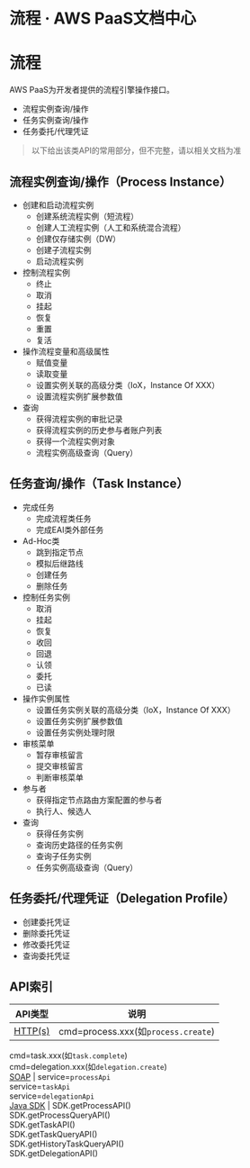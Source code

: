 # 流程 · AWS PaaS文档中心

# 流程

AWS PaaS为开发者提供的流程引擎操作接口。

  * 流程实例查询/操作
  * 任务实例查询/操作
  * 任务委托/代理凭证

> 以下给出该类API的常用部分，但不完整，请以相关文档为准

## 流程实例查询/操作（Process Instance）

  * 创建和启动流程实例
    * 创建系统流程实例（短流程）
    * 创建人工流程实例（人工和系统混合流程）
    * 创建仅存储实例（DW）
    * 创建子流程实例
    * 启动流程实例
  * 控制流程实例
    * 终止
    * 取消
    * 挂起
    * 恢复
    * 重置
    * 复活
  * 操作流程变量和高级属性
    * 赋值变量
    * 读取变量
    * 设置实例关联的高级分类（IoX，Instance Of XXX）
    * 设置流程实例扩展参数值
  * 查询
    * 获得流程实例的审批记录
    * 获得流程实例的历史参与者账户列表
    * 获得一个流程实例对象
    * 流程实例高级查询（Query）

## 任务查询/操作（Task Instance）

  * 完成任务
    * 完成流程类任务
    * 完成EAI类外部任务
  * Ad-Hoc类
    * 跳到指定节点
    * 模拟后继路线
    * 创建任务
    * 删除任务
  * 控制任务实例
    * 取消
    * 挂起
    * 恢复
    * 收回
    * 回退
    * 认领
    * 委托
    * 已读
  * 操作实例属性
    * 设置任务实例关联的高级分类（IoX，Instance Of XXX）
    * 设置任务实例扩展参数值
    * 设置任务实例处理时限
  * 审核菜单
    * 暂存审核留言
    * 提交审核留言
    * 判断审核菜单
  * 参与者
    * 获得指定节点路由方案配置的参与者
    * 执行人、候选人
  * 查询
    * 获得任务实例
    * 查询历史路径的任务实例
    * 查询子任务实例
    * 任务实例高级查询（Query）

## 任务委托/代理凭证（Delegation Profile）

  * 创建委托凭证
  * 删除委托凭证
  * 修改委托凭证
  * 查询委托凭证

## API索引

API类型 | 说明  
---|---  
[HTTP(s)](<https://docs.awspaas.com/reference-guide/aws-paas-api-guide/http/>) | cmd=process.xxx(如`process.create`)   
cmd=task.xxx(如`task.complete`)  
cmd=delegation.xxx(如`delegation.create`)  
[SOAP](<https://docs.awspaas.com/reference-guide/aws-paas-api-guide/soap/>) | service=`processApi`  
service=`taskApi`  
service=`delegationApi`  
[Java SDK](<https://docs.awspaas.com/reference-guide/aws-paas-api-guide/native/>) | SDK.getProcessAPI()  
SDK.getProcessQueryAPI()  
SDK.getTaskAPI()  
SDK.getTaskQueryAPI()  
SDK.getHistoryTaskQueryAPI()  
SDK.getDelegationAPI()